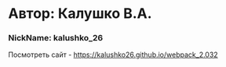 # Автор: Калушко В.А.
### NickName: kalushko_26

Посмотреть сайт - https://kalushko26.github.io/webpack_2.032
